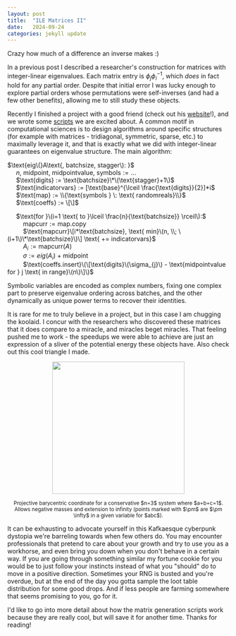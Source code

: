 ```yaml
---
layout: post
title:  "ILE Matrices II"
date:   2024-09-24 
categories: jekyll update
---
```


Crazy how much of a difference an inverse makes :)

In a previous post I described a researcher's construction for matrices with integer-linear eigenvalues. Each matrix entry is $\phi_{j}\phi_{i}^{-1}$, which *does* in fact hold for any partial order. Despite that initial error I was lucky enough to explore partial orders whose permutations were self-inverses (and had a few other benefits), allowing me to still study these objects. 

Recently I finished a project with a good friend (check out his [website](https://www.abemill.com/projects.html)!), and we wrote some [scripts](https://github.com/symeig) we are excited about. A common motif in computational sciences is to design algorithms around specific structures (for example with matrices - tridiagonal, symmetric, sparse, etc.) to maximally leverage it, and that is exactly what we did with integer-linear guarantees on eigenvalue structure. The main algorithm:


$\text{eig\(}A\text{, batchsize, stagger\): }$  
&nbsp;&nbsp;&nbsp;&nbsp; $n\text{, midpoint, midpointvalue, symbols} := \dots$  
&nbsp;&nbsp;&nbsp;&nbsp; $\text{digits} := \text{batchsize}\*\(\text{stagger}+1\)$  
&nbsp;&nbsp;&nbsp;&nbsp; $\text{indicatorvars} := \[\text{base}^{\lceil \frac{\text{digits}}{2}\]*i$  
&nbsp;&nbsp;&nbsp;&nbsp; $\text{map} := \\{\text{symbols } \: \text{ randomreals}\\}$  
&nbsp;&nbsp;&nbsp;&nbsp; $\text{coeffs} := \[\]$  
  
&nbsp;&nbsp;&nbsp;&nbsp; $\text{for }\(i=1 \text{ to }\lceil \frac{n}{\text{batchsize}} \rceil\):$  
&nbsp;&nbsp;&nbsp;&nbsp;&nbsp;&nbsp;&nbsp;&nbsp; $\text{mapcurr} := \text{map.copy}$  
&nbsp;&nbsp;&nbsp;&nbsp;&nbsp;&nbsp;&nbsp;&nbsp; $\text{mapcurr}\[i*\text{batchsize}, \text{ min}\(n, \\; \(i+1\)\*\text{batchsize}\)\] \text{ += indicatorvars}$  
&nbsp;&nbsp;&nbsp;&nbsp;&nbsp;&nbsp;&nbsp;&nbsp; $A_{i} := \text{mapcurr}(A)$  
&nbsp;&nbsp;&nbsp;&nbsp;&nbsp;&nbsp;&nbsp;&nbsp; $\sigma := eig(A_{i}) + \text{midpoint}$  
&nbsp;&nbsp;&nbsp;&nbsp;&nbsp;&nbsp;&nbsp;&nbsp; $\text{coeffs.insert}\(\[\text{digits}\(\sigma_{j}\) - \text{midpointvalue for } j \text{ in range}\(n\)\]\)$  

Symbolic variables are encoded as complex numbers, fixing one complex part to preserve eigenvalue ordering across batches, and the other dynamically as unique power terms to recover their identities.

It is rare for me to truly believe in a project, but in this case I am chugging the koolaid. I concur with the researchers who discovered these matrices that it does compare to a miracle, and miracles beget miracles. That feeling pushed me to work - the speedups we were able to achieve are just an expression of a sliver of the potential energy these objects have. Also check out this cool triangle I made. 

<p align="center">
  <img src="/assets/images/0702t.jpg" width="300"/>
</p>
<p align=center>
<sub> Projective barycentric coordinate for a conservative $n=3$ system where $a+b+c=1$. Allows negative masses and extension to infinity (points marked with $\pm$ are $\pm \infty$ in a given variable for $abc$). </sub>
</p>

It can be exhausting to advocate yourself in this Kafkaesque cyberpunk dystopia we're barreling towards when few others do. You may encounter professionals that pretend to care about your growth and try to use you as a workhorse, and even bring you down when you don't behave in a certain way. If you are going through something similar my fortune cookie for you would be to just follow your instincts instead of what you "should" do to move in a positive direction. Sometimes your RNG is busted and you're overdue, but at the end of the day you gotta sample the loot table distribution for some good drops. And if less people are farming somewhere that seems promising to you, go for it.

I'd like to go into more detail about how the matrix generation scripts work because they are really cool, but will save it for another time. Thanks for reading!
